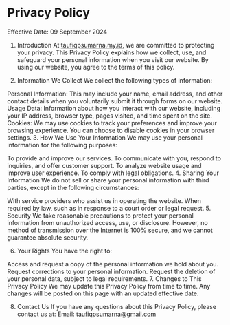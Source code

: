 # Privacy Policy
Effective Date: 09 September 2024

1. Introduction
At [taufiqpsumarna.my.id](https://taufiqpsumarna.my.id), we are committed to protecting your privacy. This Privacy Policy explains how we collect, use, and safeguard your personal information when you visit our website. By using our website, you agree to the terms of this policy.

2. Information We Collect
We collect the following types of information:

Personal Information: This may include your name, email address, and other contact details when you voluntarily submit it through forms on our website.
Usage Data: Information about how you interact with our website, including your IP address, browser type, pages visited, and time spent on the site.
Cookies: We may use cookies to track your preferences and improve your browsing experience. You can choose to disable cookies in your browser settings.
3. How We Use Your Information
We may use your personal information for the following purposes:

To provide and improve our services.
To communicate with you, respond to inquiries, and offer customer support.
To analyze website usage and improve user experience.
To comply with legal obligations.
4. Sharing Your Information
We do not sell or share your personal information with third parties, except in the following circumstances:

With service providers who assist us in operating the website.
When required by law, such as in response to a court order or legal request.
5. Security
We take reasonable precautions to protect your personal information from unauthorized access, use, or disclosure. However, no method of transmission over the Internet is 100% secure, and we cannot guarantee absolute security.

6. Your Rights
You have the right to:

Access and request a copy of the personal information we hold about you.
Request corrections to your personal information.
Request the deletion of your personal data, subject to legal requirements.
7. Changes to This Privacy Policy
We may update this Privacy Policy from time to time. Any changes will be posted on this page with an updated effective date.

8. Contact Us
If you have any questions about this Privacy Policy, please contact us at:
Email: [taufiqpsumarna@gmail.com](mailto:taufiqpsumarna@gmail.com)